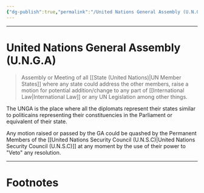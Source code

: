 ```yaml
---
{"dg-publish":true,"permalink":"/United Nations General Assembly (U.N.G.A)/","tags":["Academics","politics"]}
---
```



---
# United Nations General Assembly (U.N.G.A)
> Assembly or Meeting of all [[State (United Nations)\|UN Member States]] where any state could address the other members, raise a motion for potential addition/change to any part of [[International Law\|International Law]] or any UN Legislation among other things.

The UNGA is the place where all the diplomats represent their states similar to politicains representing their constituencies in the Parliament or equivalent of their state.

Any motion raised or passed by the GA could be quashed by the Permanent Members of the [[United Nations Security Council (U.N.S.C)\|United Nations Security Council (U.N.S.C)]] at any moment by the use of their power to "Veto" any resolution.


---
# Footnotes